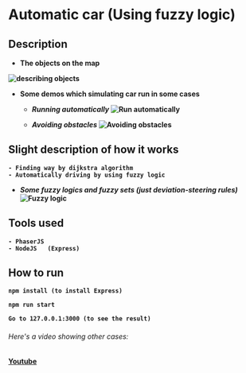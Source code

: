 # Automatic car (Using fuzzy logic)


## Description

- <strong> The objects on the map <strong>

![describing objects](https://user-images.githubusercontent.com/20589233/177187319-5f6eea0c-6e05-463f-8fb8-757935bb683b.png)

- <strong> Some demos which simulating car run in some cases <strong>

  * *Running automatically*
![Run automatically](https://user-images.githubusercontent.com/20589233/177187516-0da41605-f1d0-432f-9499-0a4e976bcc09.gif)

  * *Avoiding obstacles*
![Avoiding obstacles](https://user-images.githubusercontent.com/20589233/177187536-c9431fdf-d705-4a81-8fcd-c07cd86aeb64.gif)

## Slight description of how it works
    - Finding way by dijkstra algorithm
    - Automatically driving by using fuzzy logic

* *Some fuzzy logics and fuzzy sets (just deviation-steering rules)*
![Fuzzy logic](https://user-images.githubusercontent.com/20589233/177187356-072117ed-7596-4a88-b654-fdb28456d915.png)

## Tools used
    
    - PhaserJS
    - NodeJS   (Express)

## How to run
    npm install (to install Express)

    npm run start

    Go to 127.0.0.1:3000 (to see the result)


###### *Here's a video showing other cases:*
[Youtube](https://www.youtube.com/watch?v=E-kaYVgac0Q&t=)
